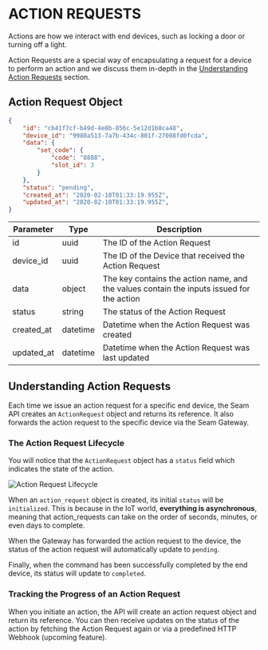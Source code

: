 # ACTION REQUESTS

Actions are how we interact with end devices, such as locking a door or
turning off a light.

Action Requests are a special way of encapsulating a request for a device
to perform an action and we discuss them in-depth in the
[Understanding Action Requests](#understanding-action-requests) section.


## Action Request Object

```json
{
    "id": "cb41f7cf-b49d-4e8b-856c-5e12d1b8ca48",
    "device_id": "9980a513-7a7b-434c-801f-27008fd0fcda",
    "data": {
        "set_code": {
            "code": "8888",
            "slot_id": 3
        }
    },
    "status": "pending",
    "created_at": "2020-02-10T01:33:19.955Z",
    "updated_at": "2020-02-10T01:33:19.955Z",
}
```

Parameter | Type | Description
--------- | ---- | -----------
id | uuid | The ID of the Action Request
device_id | uuid | The ID of the Device that received the Action Request
data | object | The key contains the action name, and the values contain the inputs issued for the action
status | string | The status of the Action Request
created_at | datetime | Datetime when the Action Request was created
updated_at | datetime | Datetime when the Action Request was last updated

## Understanding Action Requests

Each time we issue an action request for a specific end device, the Seam API creates an `ActionRequest` object and returns its reference. It also forwards the action request to the specific device via the Seam Gateway.

### The Action Request Lifecycle

You will notice that the `ActionRequest` object has a `status` field which indicates the state of the action.

![Action Request Lifecycle](https://ik.imagekit.io/vgfzjbrn7/action-request-diagram.jpg)

When an `action_request` object is created, its initial `status` will be `initialized`. This is because in the IoT world, **everything is asynchronous**, meaning that action_requests can take on the order of seconds, minutes, or even days to complete.

When the Gateway has forwarded the action request to the device, the status of the action request will automatically update to `pending`.

Finally, when the command has been successfully completed by the end device, its status will update to `completed`.

### Tracking the Progress of an Action Request
When you initiate an action, the API will create an action request object and return its reference. You can then receive updates on the status of the action by fetching the Action Request again or via a predefined HTTP Webhook (upcoming feature).
